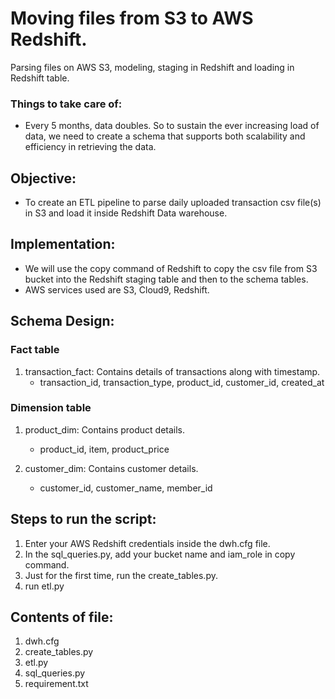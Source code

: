 # Moving files from S3 to AWS Redshift.

Parsing files on AWS S3, modeling, staging in Redshift and loading in Redshift table.

### Things to take care of:
- Every 5 months, data doubles. So to sustain the ever increasing load of data, we need to create a schema that supports both scalability and efficiency in retrieving the data.


## Objective:
- To create an ETL pipeline to parse daily uploaded transaction csv file(s) in S3 and load it inside Redshift Data warehouse.


## Implementation:

- We will use the copy command of Redshift to copy the csv file from S3 bucket into the Redshift staging table and then to the schema tables.
- AWS services used are S3, Cloud9, Redshift.


## Schema Design:

### Fact table
1. transaction_fact: Contains details of transactions along with timestamp.  <br>
    - transaction_id, transaction_type, product_id, customer_id, created_at

### Dimension table
1. product_dim: Contains product details.<br>
    - product_id, item, product_price

2. customer_dim: Contains customer details. <br>
    - customer_id, customer_name, member_id


## Steps to run the script:
1. Enter your AWS Redshift credentials inside the dwh.cfg file.
2. In the sql_queries.py, add your bucket name and iam_role in copy command.
3. Just for the first time, run the create_tables.py.
4. run etl.py

## Contents of file:
1. dwh.cfg
2. create_tables.py
3. etl.py
4. sql_queries.py
5. requirement.txt


